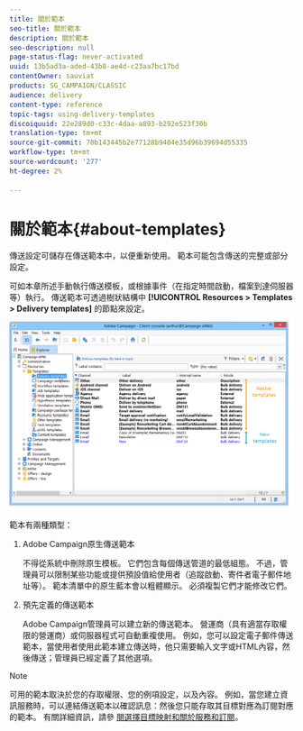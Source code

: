 ```yaml
---
title: 關於範本
seo-title: 關於範本
description: 關於範本
seo-description: null
page-status-flag: never-activated
uuid: 13b5ad3a-aded-43b8-ae4d-c23aa7bc17bd
contentOwner: sauviat
products: SG_CAMPAIGN/CLASSIC
audience: delivery
content-type: reference
topic-tags: using-delivery-templates
discoiquuid: 22e289d0-c33c-4daa-a893-b292e523f30b
translation-type: tm+mt
source-git-commit: 70b143445b2e77128b9404e35d96b39694d55335
workflow-type: tm+mt
source-wordcount: '277'
ht-degree: 2%

---
```



# 關於範本{#about-templates}

傳送設定可儲存在傳送範本中，以便重新使用。 範本可能包含傳送的完整或部分設定。

可如本章所述手動執行傳送模板，或根據事件（在指定時間啟動，檔案到達伺服器等）執行。 傳送範本可透過樹狀結構中 **[!UICONTROL Resources > Templates > Delivery templates]** 的節點來設定。

![](assets/s_user_template_list.png)

範本有兩種類型：

1. Adobe Campaign原生傳送範本

   不得從系統中刪除原生模板。 它們包含每個傳送管道的最低組態。 不過，管理員可以限制某些功能或提供預設值給使用者（追蹤啟動、寄件者電子郵件地址等）。 範本清單中的原生藍本會以粗體顯示。 必須複製它們才能修改它們。

1. 預先定義的傳送範本

   Adobe Campaign管理員可以建立新的傳送範本。 營運商（具有適當存取權限的營運商）或伺服器程式可自動重複使用。 例如，您可以設定電子郵件傳送範本，當使用者使用此範本建立傳送時，他只需要輸入文字或HTML內容，然後傳送；管理員已經定義了其他選項。

>[!NOTE]
>
>可用的範本取決於您的存取權限、您的例項設定，以及內容。 例如，當您建立資訊服務時，可以連結傳送範本以確認訊息：然後您只能存取其目標對應為訂閱對應的範本。 有關詳細資訊，請參 [閱選擇目標映射](../../delivery/using/selecting-a-target-mapping.md)[和關於服務和訂閱](../../delivery/using/about-services-and-subscriptions.md)。
